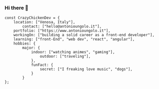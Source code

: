### Hi there 👋


	const CrazyChickenDev = {
		location: ["Venosa, Italy"],
    		contact: ["hello@antonioungolo.it"],
		portfolio: ["https://www.antonioungolo.it"],
		workingOn: ["building a solid career as a front-end developer"],
		learning: ["front-End", "web dev", "react", "angular"],
		hobbies: {
			major: {
				indoor: ["watching animes", "gaming"],
			    	outdoor: ["traveling"],
		        },
		        funFact: {
		            secret: ["I freaking love music", "dogs"],
		        }        
		    }
	};
